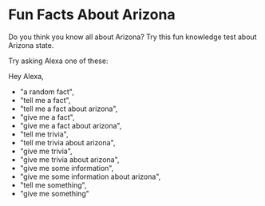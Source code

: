 # Fun Facts About Arizona

Do you think you know all about Arizona? Try this fun knowledge test about Arizona state.

Try asking Alexa one of these:

Hey Alexa,

* "a random fact",
* "tell me a fact",
* "tell me a fact about arizona",
* "give me a fact",
* "give me a fact about arizona",
* "tell me trivia",
* "tell me trivia about arizona",
* "give me trivia",
* "give me trivia about arizona",
* "give me some information",
* "give me some information about arizona",
* "tell me something",
* "give me something"
